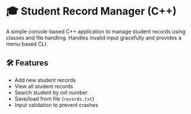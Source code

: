 # 🎓 Student Record Manager (C++)

A simple console-based C++ application to manage student records using classes and file handling. Handles invalid input gracefully and provides a menu-based CLI.

## 🛠 Features

- Add new student records
- View all student records
- Search student by roll number
- Save/load from file (`records.txt`)
- Input validation to prevent crashes


